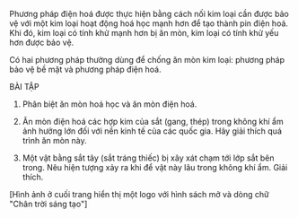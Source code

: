 Phương pháp điện hoá được thực hiện bằng cách nối kim loại 
cần được bảo vệ với một kim loại hoạt động hoá học mạnh hơn 
để tạo thành pin điện hoá. Khi đó, kim loại có tính khử mạnh 
hơn bị ăn mòn, kim loại có tính khử yếu hơn được bảo vệ.

Có hai phương pháp thường dùng để chống ăn mòn kim loại: phương pháp bảo vệ bề mặt 
và phương pháp điện hoá.

BÀI TẬP

1. Phân biệt ăn mòn hoá học và ăn mòn điện hoá.

2. Ăn mòn điện hoá các hợp kim của sắt (gang, thép) trong không khí ẩm ảnh hưởng lớn đối 
với nền kinh tế của các quốc gia. Hãy giải thích quá trình ăn mòn này.

3. Một vật bằng sắt tây (sắt tráng thiếc) bị xây xát chạm tới lớp sắt bên trong. Nêu hiện tượng 
xảy ra khi để vật này lâu trong không khí ẩm. Giải thích.

[Hình ảnh ở cuối trang hiển thị một logo với hình sách mở và dòng chữ "Chân trời sáng tạo"]